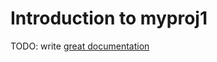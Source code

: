 # Introduction to myproj1

TODO: write [great documentation](http://jacobian.org/writing/what-to-write/)

